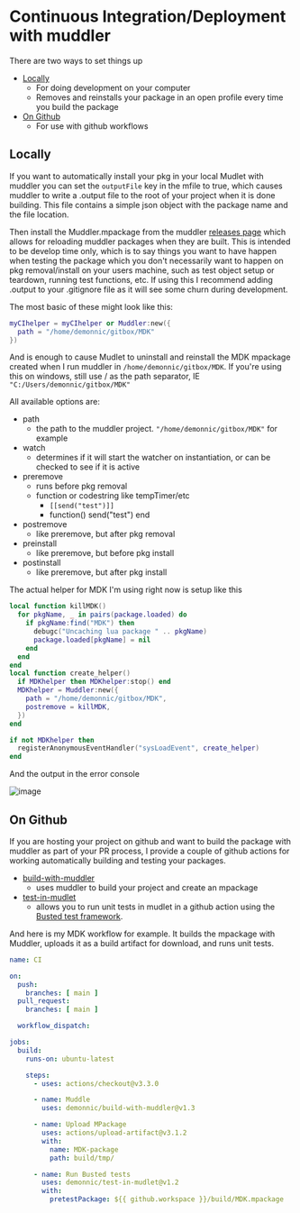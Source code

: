 # Continuous Integration/Deployment with muddler

There are two ways to set things up

* [Locally](#locally)
  * For doing development on your computer
  * Removes and reinstalls your package in an open profile every time you build the package
* [On Github](#on-github)
  * For use with github workflows

## Locally

If you want to automatically install your pkg in your local Mudlet with muddler you can set the `outputFile` key in the mfile to true, which causes muddler to write a .output file to the root of your project when it is done building. This file contains a simple json object with the package name and the file location.

Then install the Muddler.mpackage from the muddler [releases page](https://github.com/demonnic/muddler/releases)  which allows for reloading muddler packages when they are built. This is intended to be develop time only, which is to say things you want to have happen when testing the package which you don't necessarily want to happen on pkg removal/install on your users machine, such as test object setup or teardown, running test functions, etc. If using this I recommend adding .output to your .gitignore file as it will see some churn during development.

The most basic of these might look like this:

```lua
myCIhelper = myCIhelper or Muddler:new({
  path = "/home/demonnic/gitbox/MDK"
})
```

And is enough to cause Mudlet to uninstall and reinstall the MDK mpackage created when I run muddler in `/home/demonnic/gitbox/MDK`. If you're using this on windows, still use / as the path separator, IE `"C:/Users/demonnic/gitbox/MDK"`

All available options are:

* path
  * the path to the muddler project. `"/home/demonnic/gitbox/MDK"` for example
* watch
  * determines if it will start the watcher on instantiation, or can be checked to see if it is active
* preremove
  * runs before pkg removal
  * function or codestring like tempTimer/etc
    * `[[send("test")]]`
    * function() send("test") end
* postremove
  * like preremove, but after pkg removal
* preinstall
  * like preremove, but before pkg install
* postinstall
  * like preremove, but after pkg install

The actual helper for MDK I'm using right now is setup like this

```lua
local function killMDK()
  for pkgName, _ in pairs(package.loaded) do
    if pkgName:find("MDK") then
      debugc("Uncaching lua package " .. pkgName)
      package.loaded[pkgName] = nil
    end
  end
end
local function create_helper()
  if MDKhelper then MDKhelper:stop() end
  MDKhelper = Muddler:new({
    path = "/home/demonnic/gitbox/MDK",
    postremove = killMDK,
  })
end

if not MDKhelper then
  registerAnonymousEventHandler("sysLoadEvent", create_helper)
end
```

And the output in the error console

![image](https://user-images.githubusercontent.com/3660/122658910-60f96000-d140-11eb-9629-28b4413dbae8.png)

## On Github

If you are hosting your project on github and want to build the package with muddler as part of your PR process, I provide a couple of github actions for working automatically building and testing your packages.

* [build-with-muddler](https://github.com/marketplace/actions/build-with-muddler)
  * uses muddler to build your project and create an mpackage
* [test-in-mudlet](https://github.com/marketplace/actions/run-busted-tests-in-mudlet)
  * allows you to run unit tests in mudlet in a github action using the [Busted test framework](https://lunarmodules.github.io/busted/).

And here is my MDK workflow for example. It builds the mpackage with Muddler, uploads it as a build artifact for download, and runs unit tests.

```yaml
name: CI

on:
  push:
    branches: [ main ]
  pull_request:
    branches: [ main ]

  workflow_dispatch:

jobs:
  build:
    runs-on: ubuntu-latest

    steps:
      - uses: actions/checkout@v3.3.0

      - name: Muddle
        uses: demonnic/build-with-muddler@v1.3

      - name: Upload MPackage
        uses: actions/upload-artifact@v3.1.2
        with:
          name: MDK-package
          path: build/tmp/

      - name: Run Busted tests
        uses: demonnic/test-in-mudlet@v1.2
        with:
          pretestPackage: ${{ github.workspace }}/build/MDK.mpackage
```

